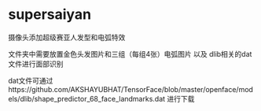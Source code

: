 # supersaiyan
摄像头添加超级赛亚人发型和电弧特效

文件夹中需要放置金色头发图片和三组（每组4张）电弧图片 以及 dlib相关的dat文件进行面部识别

dat文件可通过https://github.com/AKSHAYUBHAT/TensorFace/blob/master/openface/models/dlib/shape_predictor_68_face_landmarks.dat 进行下载
